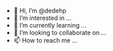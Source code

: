 - 👋 Hi, I’m @dedehp
- 👀 I’m interested in ...
- 🌱 I’m currently learning ...
- 💞️ I’m looking to collaborate on ...
- 📫 How to reach me ...

<!---
dedehp/dedehp is a ✨ special ✨ repository because its `README.md` (this file) appears on your GitHub profile.
You can click the Preview link to take a look at your changes.
--->
